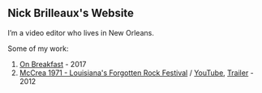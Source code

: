 ## Nick Brilleaux's Website

I’m a video editor who lives in New Orleans.

Some of my work:

1. [On Breakfast](https://vimeo.com/222743782) - 2017
2. [McCrea 1971 - Louisiana's Forgotten Rock Festival](http://www.mccrea1971.com/) / [YouTube](https://www.youtube.com/watch?v=hlvMH42r4vg&t=351s), [Trailer](https://www.youtube.com/watch?v=ET13u0j9S_A&) - 2012

